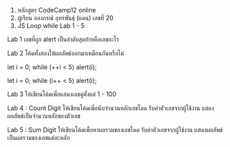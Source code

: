 1. หลักสูตร CodeCamp12 online
2. ผู้เรียน อลงกรณ์ อุทรพันธุ์ (แดน) เลขที่ 20
3. JS Loop while Lab 1 - 5

Lab 1
เลขที่ถูก alert เป็นลำดับสุดท้ายคือเลขอะไร

Lab 2
โค้ดทั้งสองให้ผลลัพธ์ออกมาเหมือนกันหรือไม่

let i = 0;
while (++i < 5) alert(i);

let i = 0;
while (i++ < 5) alert(i);

Lab 3
ให้เขียนโค้ดเพื่อแสดงเลขคู่ตั้งแต่ 1 - 100

Lab 4 : Count Digit
ให้เขียนโค้ดเพื่อนับจำนวนหลักเลขโดด
รับค่าตัวเลขจากผู้ใช้งาน
แสดงผลลัพธ์เป็นจำนวนหลักของตัวเลข

Lab 5 : Sum Digit
ให้เขียนโค้ดเพื่อหาผลรวมของเลขโดด
รับค่าตัวเลขจากผู้ใช้งาน
แสดงผลลัพธ์เป็นผลรวมของเลขแต่ละหลัก
